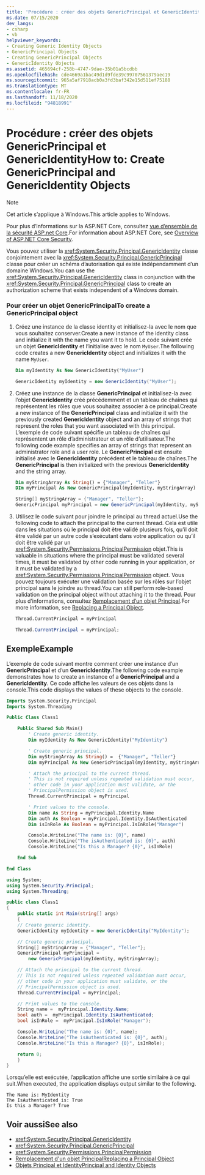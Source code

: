```yaml
---
title: 'Procédure : créer des objets GenericPrincipal et GenericIdentity'
ms.date: 07/15/2020
dev_langs:
- csharp
- vb
helpviewer_keywords:
- Creating Generic Identity Objects
- GenericPrincipal Objects
- Creating GenericPrincipal Objects
- GenericIdentity Objects
ms.assetid: 465694cf-258b-4747-9dae-35b01a5bcdbb
ms.openlocfilehash: cde4669a1bac49d1d9fde39c99707561379aec19
ms.sourcegitcommit: 965a5af7918acb0a3fd3baf342e15d511ef75188
ms.translationtype: MT
ms.contentlocale: fr-FR
ms.lasthandoff: 11/18/2020
ms.locfileid: "94818991"
---
```

# <a name="how-to-create-genericprincipal-and-genericidentity-objects"></a><span data-ttu-id="ebfce-102">Procédure : créer des objets GenericPrincipal et GenericIdentity</span><span class="sxs-lookup"><span data-stu-id="ebfce-102">How to: Create GenericPrincipal and GenericIdentity Objects</span></span>

> [!NOTE]
> <span data-ttu-id="ebfce-103">Cet article s’applique à Windows.</span><span class="sxs-lookup"><span data-stu-id="ebfce-103">This article applies to Windows.</span></span>
>
> <span data-ttu-id="ebfce-104">Pour plus d’informations sur la ASP.NET Core, consultez [vue d’ensemble de la sécurité ASP.net Core](/aspnet/core/security/).</span><span class="sxs-lookup"><span data-stu-id="ebfce-104">For information about ASP.NET Core, see [Overview of ASP.NET Core Security](/aspnet/core/security/).</span></span>

<span data-ttu-id="ebfce-105">Vous pouvez utiliser la <xref:System.Security.Principal.GenericIdentity> classe conjointement avec la <xref:System.Security.Principal.GenericPrincipal> classe pour créer un schéma d’autorisation qui existe indépendamment d’un domaine Windows.</span><span class="sxs-lookup"><span data-stu-id="ebfce-105">You can use the <xref:System.Security.Principal.GenericIdentity> class in conjunction with the <xref:System.Security.Principal.GenericPrincipal> class to create an authorization scheme that exists independent of a Windows domain.</span></span>

### <a name="to-create-a-genericprincipal-object"></a><span data-ttu-id="ebfce-106">Pour créer un objet GenericPrincipal</span><span class="sxs-lookup"><span data-stu-id="ebfce-106">To create a GenericPrincipal object</span></span>

1. <span data-ttu-id="ebfce-107">Créez une instance de la classe identity et initialisez-la avec le nom que vous souhaitez conserver.</span><span class="sxs-lookup"><span data-stu-id="ebfce-107">Create a new instance of the identity class and initialize it with the name you want it to hold.</span></span> <span data-ttu-id="ebfce-108">Le code suivant crée un objet **GenericIdentity** et l’initialise avec le nom `MyUser`.</span><span class="sxs-lookup"><span data-stu-id="ebfce-108">The following code creates a new **GenericIdentity** object and initializes it with the name `MyUser`.</span></span>

    ```vb
    Dim myIdentity As New GenericIdentity("MyUser")
    ```

    ```csharp
    GenericIdentity myIdentity = new GenericIdentity("MyUser");
    ```

2. <span data-ttu-id="ebfce-109">Créez une instance de la classe **GenericPrincipal** et initialisez-la avec l’objet **GenericIdentity** créé précédemment et un tableau de chaînes qui représentent les rôles que vous souhaitez associer à ce principal.</span><span class="sxs-lookup"><span data-stu-id="ebfce-109">Create a new instance of the **GenericPrincipal** class and initialize it with the previously created **GenericIdentity** object and an array of strings that represent the roles that you want associated with this principal.</span></span> <span data-ttu-id="ebfce-110">L’exemple de code suivant spécifie un tableau de chaînes qui représentent un rôle d’administrateur et un rôle d’utilisateur.</span><span class="sxs-lookup"><span data-stu-id="ebfce-110">The following code example specifies an array of strings that represent an administrator role and a user role.</span></span> <span data-ttu-id="ebfce-111">Le **GenericPrincipal** est ensuite initialisé avec le **GenericIdentity** précédent et le tableau de chaînes.</span><span class="sxs-lookup"><span data-stu-id="ebfce-111">The **GenericPrincipal** is then initialized with the previous **GenericIdentity** and the string array.</span></span>

    ```vb
    Dim myStringArray As String() = {"Manager", "Teller"}
    DIm myPrincipal As New GenericPrincipal(myIdentity, myStringArray)
    ```

    ```csharp
    String[] myStringArray = {"Manager", "Teller"};
    GenericPrincipal myPrincipal = new GenericPrincipal(myIdentity, myStringArray);
    ```

3. <span data-ttu-id="ebfce-112">Utilisez le code suivant pour joindre le principal au thread actuel.</span><span class="sxs-lookup"><span data-stu-id="ebfce-112">Use the following code to attach the principal to the current thread.</span></span> <span data-ttu-id="ebfce-113">Cela est utile dans les situations où le principal doit être validé plusieurs fois, qu’il doit être validé par un autre code s’exécutant dans votre application ou qu’il doit être validé par un <xref:System.Security.Permissions.PrincipalPermission> objet.</span><span class="sxs-lookup"><span data-stu-id="ebfce-113">This is valuable in situations where the principal must be validated several times, it must be validated by other code running in your application, or it must be validated by a <xref:System.Security.Permissions.PrincipalPermission> object.</span></span> <span data-ttu-id="ebfce-114">Vous pouvez toujours exécuter une validation basée sur les rôles sur l’objet principal sans le joindre au thread.</span><span class="sxs-lookup"><span data-stu-id="ebfce-114">You can still perform role-based validation on the principal object without attaching it to the thread.</span></span> <span data-ttu-id="ebfce-115">Pour plus d’informations, consultez [Remplacement d’un objet Principal](replacing-a-principal-object.md).</span><span class="sxs-lookup"><span data-stu-id="ebfce-115">For more information, see [Replacing a Principal Object](replacing-a-principal-object.md).</span></span>

    ```vb
    Thread.CurrentPrincipal = myPrincipal
    ```

    ```csharp
    Thread.CurrentPrincipal = myPrincipal;
    ```

## <a name="example"></a><span data-ttu-id="ebfce-116">Exemple</span><span class="sxs-lookup"><span data-stu-id="ebfce-116">Example</span></span>

<span data-ttu-id="ebfce-117">L’exemple de code suivant montre comment créer une instance d’un **GenericPrincipal** et d’un **GenericIdentity**.</span><span class="sxs-lookup"><span data-stu-id="ebfce-117">The following code example demonstrates how to create an instance of a **GenericPrincipal** and a **GenericIdentity**.</span></span> <span data-ttu-id="ebfce-118">Ce code affiche les valeurs de ces objets dans la console.</span><span class="sxs-lookup"><span data-stu-id="ebfce-118">This code displays the values of these objects to the console.</span></span>

```vb
Imports System.Security.Principal
Imports System.Threading

Public Class Class1

    Public Shared Sub Main()
        ' Create generic identity.
        Dim myIdentity As New GenericIdentity("MyIdentity")

        ' Create generic principal.
        Dim myStringArray As String() =  {"Manager", "Teller"}
        Dim myPrincipal As New GenericPrincipal(myIdentity, myStringArray)

        ' Attach the principal to the current thread.
        ' This is not required unless repeated validation must occur,
        ' other code in your application must validate, or the
        ' PrincipalPermission object is used.
        Thread.CurrentPrincipal = myPrincipal

        ' Print values to the console.
        Dim name As String = myPrincipal.Identity.Name
        Dim auth As Boolean = myPrincipal.Identity.IsAuthenticated
        Dim isInRole As Boolean = myPrincipal.IsInRole("Manager")

        Console.WriteLine("The name is: {0}", name)
        Console.WriteLine("The isAuthenticated is: {0}", auth)
        Console.WriteLine("Is this a Manager? {0}", isInRole)

    End Sub

End Class
```

```csharp
using System;
using System.Security.Principal;
using System.Threading;

public class Class1
{
    public static int Main(string[] args)
    {
    // Create generic identity.
    GenericIdentity myIdentity = new GenericIdentity("MyIdentity");

    // Create generic principal.
    String[] myStringArray = {"Manager", "Teller"};
    GenericPrincipal myPrincipal =
        new GenericPrincipal(myIdentity, myStringArray);

    // Attach the principal to the current thread.
    // This is not required unless repeated validation must occur,
    // other code in your application must validate, or the
    // PrincipalPermission object is used.
    Thread.CurrentPrincipal = myPrincipal;

    // Print values to the console.
    String name =  myPrincipal.Identity.Name;
    bool auth =  myPrincipal.Identity.IsAuthenticated;
    bool isInRole =  myPrincipal.IsInRole("Manager");

    Console.WriteLine("The name is: {0}", name);
    Console.WriteLine("The isAuthenticated is: {0}", auth);
    Console.WriteLine("Is this a Manager? {0}", isInRole);

    return 0;
    }
}
```

<span data-ttu-id="ebfce-119">Lorsqu’elle est exécutée, l’application affiche une sortie similaire à ce qui suit.</span><span class="sxs-lookup"><span data-stu-id="ebfce-119">When executed, the application displays output similar to the following.</span></span>

```console
The Name is: MyIdentity
The IsAuthenticated is: True
Is this a Manager? True
```

## <a name="see-also"></a><span data-ttu-id="ebfce-120">Voir aussi</span><span class="sxs-lookup"><span data-stu-id="ebfce-120">See also</span></span>

- <xref:System.Security.Principal.GenericIdentity>
- <xref:System.Security.Principal.GenericPrincipal>
- <xref:System.Security.Permissions.PrincipalPermission>
- [<span data-ttu-id="ebfce-121">Remplacement d'un objet Principal</span><span class="sxs-lookup"><span data-stu-id="ebfce-121">Replacing a Principal Object</span></span>](replacing-a-principal-object.md)
- [<span data-ttu-id="ebfce-122">Objets Principal et Identity</span><span class="sxs-lookup"><span data-stu-id="ebfce-122">Principal and Identity Objects</span></span>](principal-and-identity-objects.md)
